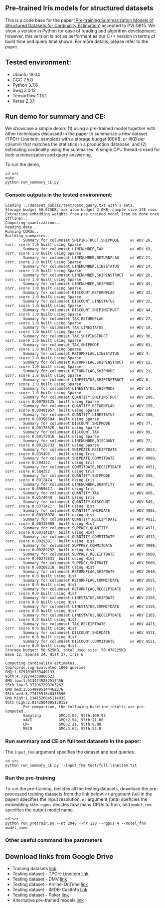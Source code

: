 ## Pre-trained Iris models for structured datasets
This is a code base for the paper ['Pre-training Summarization Models of Structured Datasets for Cardinality Estimation'](http://yao.lu/iris.pdf) accepted to PVLDB15.  We show a version in Python for ease of reading and algorithm development; however, this version is not as performant as our C++ version in terms of build time and query time shown. For more details, please refer to the paper. 

## Tested environment: 
- Ubuntu 18.04
- GCC 7.5.0
- Python 3.7.6
- Swig 3.0.12
- Tensorflow 1.13.1
- Keras 2.3.1

## Run demo for summary and CE: 
We showcase a simple demo: (1) using a pre-trained model together with other techniques discussed in the paper to summarize a new dataset (TPCH-LineItem, sampled) with a storage budget (60KB, or 4KB per column) that matches the statistics in a production database, and (2) estimating cardinality using the summaries. A single CPU thread is used for both summarization and query answering.

To run the demo, 
```
cd src
make
python run_summary_CE.py
```

### Console outputs in the tested environment:
```
Loading ../dataset_public/test/demo_query.txt with 1 sets.
Storage budget 50.625KB, max atom budget 2.0KB, sample size 128 rows
Extracting embedding weights from pre-trained model (can be done once offline)..
Computing quantizations..
Reading data..
Running CORDs..
Building summaries..
        Summary for columnset SHIPINSTRUCT,SHIPMODE     w/ #DV 28,      corr. score 1.0 built using Sparse
        Summary for columnset LINENUMBER,TAX            w/ #DV 63,      corr. score 1.0 built using Sparse
        Summary for columnset LINENUMBER,RETURNFLAG     w/ #DV 21,      corr. score 1.0 built using Sparse
        Summary for columnset LINENUMBER,LINESTATUS     w/ #DV 14,      corr. score 1.0 built using Sparse
        Summary for columnset LINENUMBER,SHIPINSTRUCT   w/ #DV 28,      corr. score 1.0 built using Sparse
        Summary for columnset LINENUMBER,SHIPMODE       w/ #DV 49,      corr. score 1.0 built using Sparse
        Summary for columnset DISCOUNT,RETURNFLAG       w/ #DV 33,      corr. score 1.0 built using Sparse
        Summary for columnset DISCOUNT,LINESTATUS       w/ #DV 22,      corr. score 1.0 built using Sparse
        Summary for columnset DISCOUNT,SHIPINSTRUCT     w/ #DV 44,      corr. score 1.0 built using Sparse
        Summary for columnset TAX,RETURNFLAG            w/ #DV 27,      corr. score 1.0 built using Sparse
        Summary for columnset TAX,LINESTATUS            w/ #DV 18,      corr. score 1.0 built using Sparse
        Summary for columnset TAX,SHIPINSTRUCT          w/ #DV 36,      corr. score 1.0 built using Sparse
        Summary for columnset TAX,SHIPMODE              w/ #DV 63,      corr. score 1.0 built using Sparse
        Summary for columnset RETURNFLAG,LINESTATUS     w/ #DV 4,       corr. score 1.0 built using Sparse
        Summary for columnset RETURNFLAG,SHIPINSTRUCT   w/ #DV 12,      corr. score 1.0 built using Sparse
        Summary for columnset RETURNFLAG,SHIPMODE       w/ #DV 21,      corr. score 1.0 built using Sparse
        Summary for columnset LINESTATUS,SHIPINSTRUCT   w/ #DV 8,       corr. score 1.0 built using Sparse
        Summary for columnset LINESTATUS,SHIPMODE       w/ #DV 14,      corr. score 1.0 built using Sparse
        Summary for columnset QUANTITY,SHIPINSTRUCT     w/ #DV 200,     corr. score 0.00785125  built using Sparse
        Summary for columnset QUANTITY,RETURNFLAG       w/ #DV 150,     corr. score 0.00481957  built using Sparse
        Summary for columnset QUANTITY,LINESTATUS       w/ #DV 100,     corr. score 0.00398584  built using Sparse
        Summary for columnset DISCOUNT,SHIPMODE         w/ #DV 77,      corr. score 0.00178526  built using Sparse
        Summary for columnset DISCOUNT,TAX              w/ #DV 99,      corr. score 0.00172016  built using Sparse
        Summary for columnset LINENUMBER,DISCOUNT       w/ #DV 77,      corr. score 0.00128733  built using Sparse
        Summary for columnset SHIPDATE,RECEIPTDATE      w/ #DV 4853,    corr. score 0.835495    built using Iris
        Summary for columnset SHIPDATE,COMMITDATE       w/ #DV 4969,    corr. score 0.594332    built using Iris
        Summary for columnset COMMITDATE,RECEIPTDATE    w/ #DV 4951,    corr. score 0.584352    built using Iris
        Summary for columnset QUANTITY,SHIPMODE         w/ #DV 350,     corr. score 0.0912474   built using Iris
        Summary for columnset LINENUMBER,QUANTITY       w/ #DV 348,     corr. score 0.0909617   built using Iris
        Summary for columnset QUANTITY,TAX              w/ #DV 450,     corr. score 0.0574449   built using Iris
        Summary for columnset QUANTITY,DISCOUNT         w/ #DV 549,     corr. score 0.0371421   built using Hist
        Summary for columnset QUANTITY,SHIPDATE         w/ #DV 4902,    corr. score 0.00326078  built using Hist
        Summary for columnset QUANTITY,RECEIPTDATE      w/ #DV 4911,    corr. score 0.00315985  built using Hist
        Summary for columnset SUPPKEY,QUANTITY          w/ #DV 4971,    corr. score 0.00314107  built using Hist
        Summary for columnset QUANTITY,COMMITDATE       w/ #DV 4912,    corr. score 0.0029301   built using Hist
        Summary for columnset SUPPKEY,COMMITDATE        w/ #DV 4998,    corr. score 0.00289752  built using Hist
        Summary for columnset SUPPKEY,RECEIPTDATE       w/ #DV 5000,    corr. score 0.00273831  built using Hist
        Summary for columnset SUPPKEY,SHIPDATE          w/ #DV 5000,    corr. score 0.00268218  built using Hist
        Summary for columnset RETURNFLAG,SHIPDATE       w/ #DV 2640,    corr. score 0.0 built using Hist
        Summary for columnset RETURNFLAG,COMMITDATE     w/ #DV 2655,    corr. score 0.0 built using Hist
        Summary for columnset RETURNFLAG,RECEIPTDATE    w/ #DV 2657,    corr. score 0.0 built using Hist
        Summary for columnset LINESTATUS,SHIPDATE       w/ #DV 2156,    corr. score 0.0 built using Hist
        Summary for columnset LINESTATUS,COMMITDATE     w/ #DV 2158,    corr. score 0.0 built using Hist
        Summary for columnset LINESTATUS,RECEIPTDATE    w/ #DV 2165,    corr. score 0.0 built using Hist
        Summary for columnset TAX,RECEIPTDATE           w/ #DV 4473,    corr. score 0.0 built using Hist
        Summary for columnset DISCOUNT,SHIPDATE         w/ #DV 4571,    corr. score 0.0 built using Hist
        Summary for columnset DISCOUNT,COMMITDATE       w/ #DV 4551,    corr. score 0.0 built using Hist
Storage budget: 50.625KB, total used size: 50.078125KB
Base 12, Sparse 24, Hist 17, Iris 6
------------------------------
Computing cardinality estimates..
tmp/cords.log Evaluated 1000 queries
GMQ:1.6757096333449133
95th:4.718244339860523
GMQ low:1.9134749252517456
95th low:5.371967298703262
GMQ med:1.5549995144462376
95th med:3.7747551548335596
GMQ high:1.2341526845114035
95th high:2.0142004005120158
        For comparison, the following baseline results are pre-computed.
        Sampling        GMQ:3.02, 95th:109.98
        xAVI            GMQ:2.94, 95th:21.00
        LM-             GMQ:2.21, 95th:8.08
        MSCN            GMQ:3.62, 95th:52.0
```
### Run summary and CE on full test datasets in the paper: 
The `input_fnm` argument specifies the dataset and test queries. 
```
cd src
python run_summary_CE.py --input_fnm test/full-lineitem.txt 
```
### Run the pre-training
To run the pre-training, besides all the testing datasets, download the pre-processed training datasets from the link below. `nt` argument (\ell in the paper) specifies the input resolution. `nr` argument (\eta) speficies the embedding size. `ngpus` decides how many GPUs to train, and `model_fnm` specifies the output model name.
```
cd src
python run_pretrain.py --nt 2048 --nr 128 --ngpus 4 --model_fnm model_name
```
### Other useful command line parameters

## Download links from Google Drive
- Training datasets [link](https://drive.google.com/file/d/1-S8lkyhOcurUd1BuV6PJekPcSToSyFEo/view?usp=sharing)
- Testing dataset - TPCH-Lineitem [link](https://drive.google.com/file/d/11Xnrn9n4c4RSHuNjKk-ILw41nJ4TMsws/view?usp=sharing)
- Testing dataset - DMV [link](https://drive.google.com/file/d/11U04XtCQZeK5ClLtnTRNsfaESn0fX5LQ/view?usp=sharing)
- Testing dataset - Airline-OnTime [link](https://drive.google.com/file/d/11OPmwHzVxAFLxL2dFnSSKE9iL_lkeXPH/view?usp=sharing)
- Testing dataset - IMDB-CastInfo [link](https://drive.google.com/file/d/11SBnarUKq_zxVVMpMEbpKXCpsZIjnl6b/view?usp=sharing)
- Testing dataset - Poker [link](https://drive.google.com/file/d/11YcZIWRQjOIhOzyYC07PVWwDN_iag-G6/view?usp=sharing)
- Alternative pre-trained models [link](https://drive.google.com/file/d/11ZUZJvwk4wQ-57RZaQ9U37xfd_kAc9qb/view?usp=sharing)
